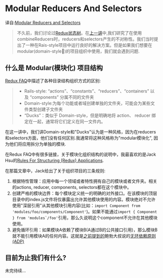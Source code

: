 # Modular Reducers And Selectors #
译自:[Modular Reducers and Selectors](http://randycoulman.com/blog/2016/09/27/modular-reducers-and-selectors/)


>不久前，我们讨论过[Redux状态树](http://randycoulman.com/blog/2016/09/13/encapsulating-the-redux-state-tree/)。在[上一讲](http://randycoulman.com/blog/2016/09/20/redux-reducer-selector-asymmetry/)中,我们研究了在使用combineReducers时，reducers和selectors产生的不对称性。我们当时提出了一种在Rais-style项目中运行良好的解决方案。但是如果我们想要在modular(domain-style)的项目组织中使用，我们就会遇到问题.

## 什么是 Modular(模块化) 项目结构 ##
[Redux FAQ]()中描述了各种目录结构组织方式的区别:

>* Rails-style: “actions”、“constants”、“reducers”、“containers” 以及 “components” 分属不同的文件夹
>* Domain-style:为每个功能或者域创建单独的文件夹，可能会为某些文件类型创建子文件夹
>* “Ducks”：类似于 Domain-style，但是明确地将 action、 reducer 绑定在一起，通常将它们定义在同一文件内。

在这一讲中，我们讲Domain-style和"Ducks"认为是一种风格，因为在reducers和selectors方面，他们没有任何区别.我通常将这种风格称为"modular模块化", 因为他们将应用拆分为单独的模块.

在Redux FAQ中有很多链接，关于模块化组织结构的说明中，我最喜欢的是Jack Hsu的[Rules For Structuring (Redux) Applications](https://jaysoo.ca/2016/02/28/organizing-redux-application/).

在那篇文章中，Jack给出了关于组织项目的三条规则:

1. 根据特性管理：应用中每一个领域或者特性拥有自己的模块或者文件夹。相关的actions, reducer, components, selectors都在这个模块中。
2. 创建严格的模块边界：每个模块定义统一的明确的对外接口。在该模块的顶层目录中的index.js文件将仅暴露出允许其他模块使用的内容。模块绝对不允许使用"深层引用"从其他模块引用内容(比如：```import Component from 'modules/foo/components/Component'```)。如果不能通过```import { Component } from 'modules`/foo'```引用，那么久说明这个component不允许在其他模块使用。
3. 避免循环引用：如果模块A依赖了模块B(A通过B的公共接口引用)，那么模块B就不能引用模块A的任何内容。这就是[之前提到的](http://randycoulman.com/blog/2014/02/04/packaging-principles-part-2/)鲍勃大叔说的[无环依赖原则(ADP)](https://en.wikipedia.org/wiki/Acyclic_dependencies_principle)

## 目前为止我们有什么? ##
未完待续...